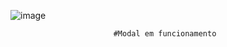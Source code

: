  
![image](https://github.com/Matheussbzp/memoteca-modal/assets/91389286/308d2ec8-13f3-4bba-8e06-7da12bfe2d09)


                           #Modal em funcionamento 

